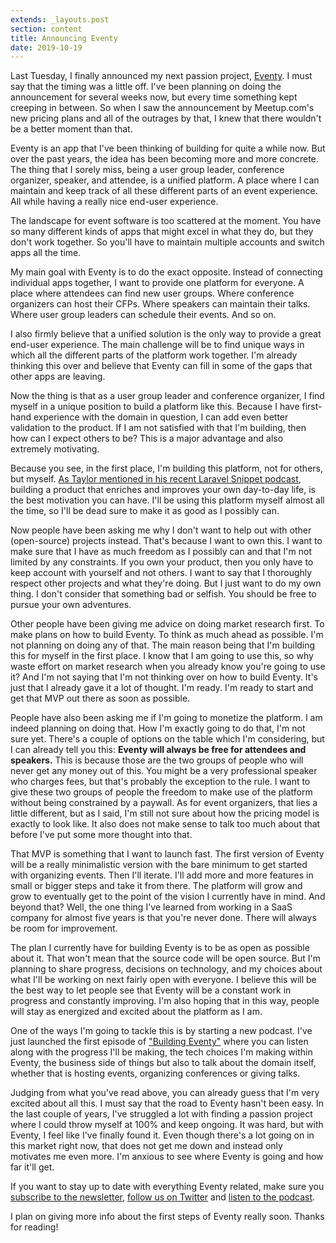 ```yaml
---
extends: _layouts.post
section: content
title: Announcing Eventy
date: 2019-10-19
---
```

Last Tuesday, I finally announced my next passion project, [Eventy](https://eventy.io). I must say that the timing was a little off. I've been planning on doing the announcement for several weeks now, but every time something kept creeping in between. So when I saw the announcement by Meetup.com's new pricing plans and all of the outrages by that, I knew that there wouldn't be a better moment than that.

Eventy is an app that I've been thinking of building for quite a while now. But over the past years, the idea has been becoming more and more concrete. The thing that I sorely miss, being a user group leader, conference organizer, speaker, and attendee, is a unified platform. A place where I can maintain and keep track of all these different parts of an event experience. All while having a really nice end-user experience.

The landscape for event software is too scattered at the moment. You have so many different kinds of apps that might excel in what they do, but they don't work together. So you'll have to maintain multiple accounts and switch apps all the time. 

My main goal with Eventy is to do the exact opposite. Instead of connecting individual apps together, I want to provide one platform for everyone. A place where attendees can find new user groups. Where conference organizers can host their CFPs. Where speakers can maintain their talks. Where user group leaders can schedule their events. And so on.

I also firmly believe that a unified solution is the only way to provide a great end-user experience. The main challenge will be to find unique ways in which all the different parts of the platform work together. I'm already thinking this over and believe that Eventy can fill in some of the gaps that other apps are leaving.

Now the thing is that as a user group leader and conference organizer, I find myself in a unique position to build a platform like this. Because I have first-hand experience with the domain in question, I can add even better validation to the product. If I am not satisfied with that I'm building, then how can I expect others to be? This is a major advantage and also extremely motivating.

Because you see, in the first place, I'm building this platform, not for others, but myself. [As Taylor mentioned in his recent Laravel Snippet podcast](https://blog.laravel.com/laravel-snippet-15), building a product that enriches and improves your own day-to-day life, is the best motivation you can have. I'll be using this platform myself almost all the time, so I'll be dead sure to make it as good as I possibly can. 

Now people have been asking me why I don't want to help out with other (open-source) projects instead. That's because I want to own this. I want to make sure that I have as much freedom as I possibly can and that I'm not limited by any constraints. If you own your product, then you only have to keep account with yourself and not others. I want to say that I thoroughly respect other projects and what they're doing. But I just want to do my own thing. I don't consider that something bad or selfish. You should be free to pursue your own adventures. 

Other people have been giving me advice on doing market research first. To make plans on how to build Eventy. To think as much ahead as possible. I'm not planning on doing any of that. The main reason being that I'm building this for myself in the first place. I know that I am going to use this, so why waste effort on market research when you already know you're going to use it? And I'm not saying that I'm not thinking over on how to build Eventy. It's just that I already gave it a lot of thought. I'm ready. I'm ready to start and get that MVP out there as soon as possible.

People have also been asking me if I'm going to monetize the platform. I am indeed planning on doing that. How I'm exactly going to do that, I'm not sure yet. There's a couple of options on the table which I'm considering, but I can already tell you this: **Eventy will always be free for attendees and speakers.** This is because those are the two groups of people who will never get any money out of this. You might be a very professional speaker who charges fees, but that's probably the exception to the rule. I want to give these two groups of people the freedom to make use of the platform without being constrained by a paywall. As for event organizers, that lies a little different, but as I said, I'm still not sure about how the pricing model is exactly to look like. It also does not make sense to talk too much about that before I've put some more thought into that.

That MVP is something that I want to launch fast. The first version of Eventy will be a really minimalistic version with the bare minimum to get started with organizing events. Then I'll iterate. I'll add more and more features in small or bigger steps and take it from there. The platform will grow and grow to eventually get to the point of the vision I currently have in mind. And beyond that? Well, the one thing I've learned from working in a SaaS company for almost five years is that you're never done. There will always be room for improvement. 

The plan I currently have for building Eventy is to be as open as possible about it. That won't mean that the source code will be open source. But I'm planning to share progress, decisions on technology, and my choices about what I'll be working on next fairly open with everyone. I believe this will be the best way to let people see that Eventy will be a constant work in progress and constantly improving. I'm also hoping that in this way, people will stay as energized and excited about the platform as I am.

One of the ways I'm going to tackle this is by starting a new podcast. I've just launched the first episode of ["Building Eventy"](https://building.eventy.io) where you can listen along with the progress I'll be making, the tech choices I'm making within Eventy, the business side of things but also to talk about the domain itself, whether that is hosting events, organizing conferences or giving talks. 

Judging from what you've read above, you can already guess that I'm very excited about all this. I must say that the road to Eventy hasn't been easy. In the last couple of years, I've struggled a lot with finding a passion project where I could throw myself at 100% and keep ongoing. It was hard, but with Eventy, I feel like I've finally found it. Even though there's a lot going on in this market right now, that does not get me down and instead only motivates me even more. I'm anxious to see where Eventy is going and how far it'll get. 

If you want to stay up to date with everything Eventy related, make sure you [subscribe to the newsletter](https://eventy.io), [follow us on Twitter](https://twitter.com/eventyio) and [listen to the podcast](https://building.eventy.io).

I plan on giving more info about the first steps of Eventy really soon. Thanks for reading!
